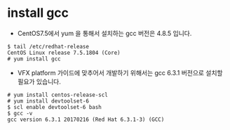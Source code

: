 # install gcc

- CentOS7.5에서 yum 을 통해서 설치하는  gcc 버전은 4.8.5 입니다.
```
$ tail /etc/redhat-release 
CentOS Linux release 7.5.1804 (Core)
# yum install gcc
```

- VFX platform 가이드에 맞추어서 개발하기 위해서는 gcc 6.3.1 버전으로 설치할 필요가 있습니다.
```
# yum install centos-release-scl
# yum install devtoolset-6
$ scl enable devtoolset-6 bash
$ gcc -v
gcc version 6.3.1 20170216 (Red Hat 6.3.1-3) (GCC)
```
